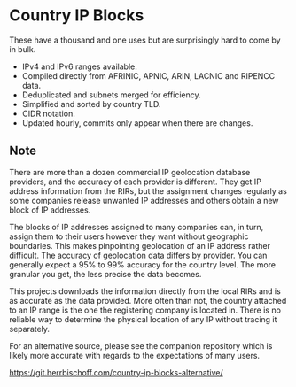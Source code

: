 # Country IP Blocks

These have a thousand and one uses but are surprisingly hard to come by in
bulk.

* IPv4 and IPv6 ranges available.
* Compiled directly from AFRINIC, APNIC, ARIN, LACNIC and RIPENCC data.
* Deduplicated and subnets merged for efficiency.
* Simplified and sorted by country TLD.
* CIDR notation.
* Updated hourly, commits only appear when there are changes.

## Note

There are more than a dozen commercial IP geolocation database providers, and
the accuracy of each provider is different. They get IP address information
from the RIRs, but the assignment changes regularly as some companies release
unwanted IP addresses and others obtain a new block of IP addresses.

The blocks of IP addresses assigned to many companies can, in turn, assign them
to their users however they want without geographic boundaries. This makes
pinpointing geolocation of an IP address rather difficult. The accuracy of
geolocation data differs by provider. You can generally expect a 95% to 99%
accuracy for the country level. The more granular you get, the less precise the
data becomes.

This projects downloads the information directly from the local RIRs and is as
accurate as the data provided. More often than not, the country attached to an
IP range is the one the registering company is located in. There is no reliable
way to determine the physical location of any IP without tracing it separately.

For an alternative source, please see the companion repository which is likely
more accurate with regards to the expectations of many users.

<https://git.herrbischoff.com/country-ip-blocks-alternative/>
